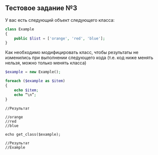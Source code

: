 ## Тестовое задание №3

У вас есть следующий объект следующего класса:

```php
class Example
{
    public $list = ['orange', 'red', 'blue'];
}
```

Как необходимо модифицировать класс, чтобы результаты не изменились при выполнении следующего кода (т.е. код ниже менять нельзя, можно только менять класса)

```php
$example = new Example();

foreach ($example as $item)
{
    echo $item;
    echo “\n”;
}
```
```
//Результат

//orange
//red
//blue

echo get_class($example);

//Результат
//Example
```
